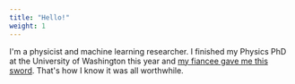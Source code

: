```yaml
---
title: "Hello!"
weight: 1
---
```


I'm a physicist and machine learning researcher. I finished my Physics PhD at the University of Washington this year and [my fiancee gave me this sword](https://twitter.com/thecreepingmoon/status/1712183765920075812). That's how I know it was all worthwhile.